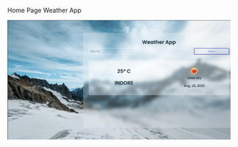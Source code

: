 Home Page Weather App


![image alt](https://github.com/Vishal9098/Weather-app/blob/8d21f083fa3fa291f8722066b7a90f823530c8ed/p.png)
